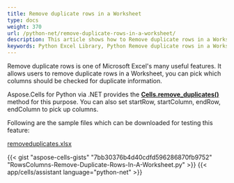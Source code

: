```yaml
---
title: Remove duplicate rows in a Worksheet
type: docs
weight: 370
url: /python-net/remove-duplicate-rows-in-a-worksheet/
description: This article shows how to Remove duplicate rows in a Worksheet by the Aspose.Cells for Python via .NET API.
keywords: Python Excel Library, Python Remove duplicate rows in a Worksheet, Delete duplicate rows in a Worksheet in Python.
---
```



Remove duplicate rows is one of Microsoft Excel's many useful features. It allows users to remove duplicate rows in a Worksheet, you can pick which columns should be checked for duplicate information.

Aspose.Cells for Python via .NET provides the [**Cells.remove_duplicates()**](https://reference.aspose.com/cells/python-net/aspose.cells/cells/remove_duplicates/) method for this purpose. You can also set startRow, startColumn, endRow, endColumn to pick up columns.

Following are the sample files which can be downloaded for testing this feature:

[removeduplicates.xlsx](removeduplicates.xlsx)

{{< gist "aspose-cells-gists" "7bb30376b4d40cdfd596286870fb9752" "RowsColumns-Remove-Duplicate-Rows-In-A-Worksheet.py" >}}
{{< app/cells/assistant language="python-net" >}}